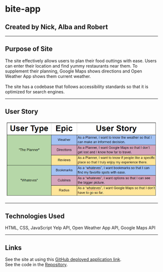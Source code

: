 # bite-app
## Created by Nick, Alba and Robert

-----

## Purpose of Site

The site effectively allows users to plan their food outtings with ease. Users can enter their location and find yummy restaurants near them. To supplement their planning, Google Maps shows directions and Open Weather App shows them current weather. <br/> <br/>
The site has a codebase that follows accessibility standards so that it is optimized for search engines.   

-----


## User Story

![image](/assets/images/user-story.PNG)

-----


## Technologies Used

HTML, CSS, JavaScript
Yelp API, Open Weather App API, Google Maps API

-----

## Links

See the site at using this [GitHub deployed application link](https://nickovalles.github.io/bite/). <br/>
See the code in the [Repository](https://github.com/nickovalles/bite). 